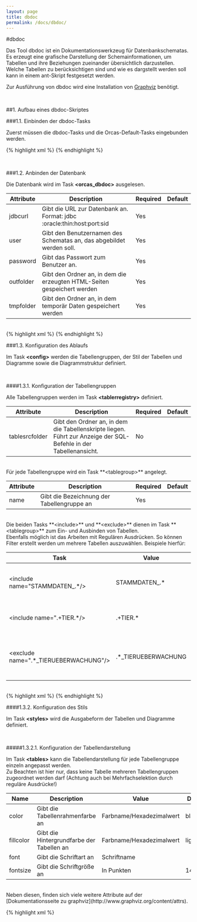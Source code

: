 ```yaml
---
layout: page
title: dbdoc
permalink: /docs/dbdoc/
---
```


#dbdoc

Das Tool dbdoc ist ein Dokumentationswerkzeug für Datenbankschematas. Es erzeugt eine grafische Darstellung der Schemainformationen, um Tabellen und ihre Beziehungen zueinander übersichtlich darzustellen.
<br/>Welche Tabellen zu berücksichtigen sind und wie es dargstellt werden soll kann in einem ant-Skript festgesetzt werden.

Zur Ausführung von dbdoc wird eine Installation von [Graphviz](http://www.graphviz.org/Download_windows.php) benötigt.

<br/>

##1. Aufbau eines dbdoc-Skriptes

###1.1. Einbinden der dbdoc-Tasks

Zuerst müssen die dbdoc-Tasks und die Orcas-Default-Tasks eingebunden werden.

{% highlight xml %}
<import file="${orcas_dir}/orcas_default_tasks.xml"/>
<import file="${orcas_dbdoc_dir}/orcas_dbdoc_tasks.xml"/>
{% endhighlight %}

<br/>

###1.2. Anbinden der Datenbank

Die Datenbank wird im Task **&lt;orcas_dbdoc&gt;** ausgelesen.

|Attribute|Description|Required|Default|
|---------|-----------|--------|-------|
|jdbcurl  |Gibt die URL zur Datenbank an. <br/>Format: jdbc :oracle:thin:host:port:sid|Yes||
|user     |Gibt den Benutzernamen des Schematas an, das abgebildet werden soll.|Yes||
|password |Gibt das Passwort zum Benutzer an. |Yes||
|outfolder|Gibt den Ordner an, in dem die erzeugten HTML-Seiten gespeichert werden|Yes||
|tmpfolder|Gibt den Ordner an, in dem temporär Daten gespeichert werden |Yes||

<br/>
{% highlight xml %}
<orcas_dbdoc jdbcurl="${jdbc_url}" user="${demo_user}" password="${demo_password}" outfolder="${output}" tmpfolder="${tmpdir}/">
{% endhighlight %}

<br/>

###1.3. Konfiguration des Ablaufs

Im Task **&lt;config&gt;** werden die Tabellengruppen, der Stil der Tabellen und Diagramme sowie die Diagrammstruktur definiert.

<br/>

####1.3.1. Konfiguration der Tabellengruppen

Alle Tabellengruppen werden im Task **&lt;tablerregistry&gt;** definiert.

|Attribute|Description|Required|Default|
|---------|-----------|--------|-------|
|tablesrcfolder|Gibt den Ordner an, in dem die Tabellenskripte liegen. <br/>Führt zur Anzeige der SQL-Befehle in der Tabellenansicht.|No||

<br/>
Für jede Tabellengruppe wird ein Task **&lt;tablegroup&gt;** angelegt.

|Attribute|Description|Required|Default|
|---------|-----------|--------|-------|
|name     |Gibt die Bezeichnung der Tabellengruppe an|Yes||

<br/>
Die beiden Tasks **&lt;include&gt;** und **&lt;exclude&gt;** dienen im Task **&lt;tablegroup&gt;** zum Ein- und Ausbinden von Tabellen.
<br/>Ebenfalls möglich ist das Arbeiten mit Regulären Ausdrücken. So können Filter erstellt werden um mehrere Tabellen auszuwählen.
Beispiele hierfür:

|Task|Value|Bedeutung|
|----|-----|---------|
|&lt;include name="STAMMDATEN_.*/&gt;|STAMMDATEN_.*|Alle Tabellen mit dem Präfix "Stammdaten_" werden der Tabellengruppe ADRESSE zugeordnet.|
|&lt;include name=".+TIER.*/&gt;|.+TIER.*|Alle Tabellen deren Bezeichnung "TIER" enthält (Wortanfang/-mitte/-ende)|
|&lt;exclude name=".*_TIERUEBERWACHUNG"/&gt;|.*_TIERUEBERWACHUNG|Alle Tabellen mit dem Suffic "_TIERUEBERWACHUNG" werden NICHT in die Tabellengruppe TIER aufgenommen|

<br/>
{% highlight xml %}
<tableregistry tablesrcfolder="tables">

  <tablegroup name="TIERABGANG">
    <include name=".*ABGANG.*"/>
    <include name="TIEREIGENTUEMER"/>
  </tablegroup>

  <tablegroup name="SCHLACHTUNG">
    <include name="SCHLACHT.*"/>
    <include name="TYP_HANDELSKLASSE"/>
    <include name="TYP_TIERKATEGORIE"/>
</tablegroup>
{% endhighlight %}

<br/>

####1.3.2. Konfiguration des Stils

Im Task **&lt;styles&gt;** wird die Ausgabeform der Tabellen und Diagramme definiert.

<br/>

#####1.3.2.1. Konfiguration der Tabellendarstellung

Im Task **&lt;tables&gt;** kann die Tabellendarstellung für jede Tabellengruppe einzeln angepasst werden.
<br/>Zu Beachten ist hier nur, dass keine Tabelle mehreren Tabellengruppen zugeordnet werden darf (Achtung auch bei Mehrfachselektion durch reguläre Ausdrücke!)

|Name|Description|Value|Default|
|----|-----------|--------|-------|
|color|Gibt die Tabellenrahmenfarbe an|Farbname/Hexadezimalwert|black|
|fillcolor|Gibt die Hintergrundfarbe der Tabellen an|Farbname/Hexadezimalwert|lightgrey|
|font|Gibt die Schriftart an|Schriftname||
|fontsize|Gibt die Schriftgröße an|In Punkten|14|

<br/>
Neben diesen, finden sich viele weitere Attribute auf der [Dokumentationsseite zu graphviz](http://www.graphviz.org/content/attrs).

{% highlight xml %}
<tables>
  <style name="fillcolor" value="#FFE500" tablegroup="TIER"/>
  <style name="fontsize"  value="18"      tablegroup="TIER"/>
  <style name="color"     value="green"   tablegroup="TIER"/>
  <style name="fillcolor" value="#FFE500" tablegroup="TIERNUMMERN"/>
  <style name="fillcolor" value="#FF6600" tablegroup="BETRIEBSSTAETTE"/>
  <style name="fillcolor" value="#FF9900" tablegroup="ADRESSE"/>
</tables>
{% endhighlight %}

<br/>

#####1.3.2.2. Konfiguration der Diagrammdarstellung

Alle Stilgruppen werden im Task **&lt;diagrams&gt;** definiert und können im nächsten Schritt, der Diagrammerzeugung im Task **&lt;diagram&gt;** ausgewählt werden.
<br/>Für jede Stilgruppe wird ein Task **&lt;stylegroup&gt;** angelegt.

|Name|Description|Value|Default|
|----|-----------|--------|-------|
|dotexecutable|Stilgruppenvorlage|Name der Stilgruppe|dot|

<br/>
Es gibt sechs verschiedene Stilgruppen:

<table>
  <tr>
    <td><b>dot</b></td>
    <td><b>fdp</b></td>
    <td><b>sfdp</b></td>
  </tr>
  <tr>
    <td><img src="{{site.baseurl}}/assets/Tables_dot.jpg"/></td>
    <td><img src="{{site.baseurl}}/assets/Tables_fdp.jpg"/></td>
    <td><img src="{{site.baseurl}}/assets/Tables_sfdp.jpg"/></td>
  </tr>
  <tr>
    <td><b>circo</b></td>
    <td><b>neato</b></td>
    <td><b>twopi</b></td>
  </tr>
  <tr>
    <td><img src="{{site.baseurl}}/assets/Tables_circo.jpg"/></td>
    <td><img src="{{site.baseurl}}/assets/Tables_neato.jpg"/></td>
    <td><img src="{{site.baseurl}}/assets/Tables_twopi.jpg"/></td>
  </tr>
</table>

<br/>
Jede Stilgruppe kann mit dem Task **&lt;style&gt;** angepasst werden.
<br/>Mögliche Parameter sind:

|Name|Description|Value|Default|
|----|-----------|-----|-------|
|overlap|Definiert, ob sich Tabellen bei der Darstellung überlappen dürfen|true/false|false|
|nodesep|Gibt den horizontalen Abstand zwischen Tabellen in Inches an. (Nur gültig bei dot).|1-n|1|
|ranksep|Gibt den vertikalen Abstand zwischen Tabellen in Inches an. (Nur gültig bei dot und twopi)|1-n|2|
|splines|Legt fest, wie und ob Verbindungen zwischen Tabellen dargestellt werden. |(leer), true, false, polyline|polyline|

<br/>
Neben diesen finden sich viele weitere Attribute auf der [Dokumentationsseite zu graphviz](http://www.graphviz.org/content/attrs). Es werden jedoch nicht alle Attribute von allen Stilgruppen unterstützt.

{% highlight xml %}
<diagrams>
  <stylegroup name="style1" dotexecutable="dot">
    <style name="nodesep" value="1"/>
    <style name="ranksep" value="1"/>
    <style name="splines" value="polyline"/>
  </stylegroup>
</diagrams>
{% endhighlight %}

<br/>

####1.3.3. Konfiguration der Diagrammstruktur

Im Task **&lt;diagram&gt;** können die Bezeichnungen und die Hierarchie der Diagramme festgelegt werden.

|Attribute|Description|Required|Default|
|---------|-----------|--------|-------|
|label    |Diagrammtitel, kann frei gewählt werden.|Yes||
|stylegroup|Auswahl einer angelegten Stilgruppe |No||
|subinnclude|Gibt die Diagrammdarstellungsform an. <br/>(diagrams_only/diagrams_with_tables/tables)|No||
|tablegroup|Gibt die zum Diagramm gehörenden Tabellen/-gruppen an.|No||

<br/>
Die drei Diagrammdarstellungsformen unterscheiden sich im Umfang der anzuzeigenden Inhalte.

<table>
  <tr>
    <td>
      <b>diagrams_only</b>
      <br/>
      <img src="{{site.baseurl}}/assets/Diagrams_only.jpg"/>
    </td>
    <td>
      Hier werden hierarchisch unterliegende Diagramme mit ihren beinhaltenden Tabellengruppen, sowie deren Verknüpfung zueinander angezeigt.
      <br/>Einzelne Tabellen werden nicht dargestellt.
      <br/>(Hauptsächlich für das Hauptdiagramm interessant)
    </td>
  </tr>
  <tr>
    <td>
    <b>diagrams_with_tables</b>
      <br/>
      <img src="{{site.baseurl}}/assets/Diagrams_with_tables.jpg"/>
    </td>
    <td>
      Hier werden hierarchisch unterliegende Diagramme mit zugehörigen Tabellen, sowie deren Verknüpfung zueinander, angezeigt.
      <br/>(Fehleranfällige Darstellung)
    </td>
  </tr>
  <tr>
    <td>
    <b>tables</b>
      <br/>
      <img src="{{site.baseurl}}/assets/Tables_dot.jpg"/>
    </td>
    <td>
      Hier werden alle hierarchisch unterliegende Tabellen mit deren Verknüpfung zueinander angezeigt.
      <br/>Unterliegende Diagrammstrukturen werden nicht berücksichtigt.
      <br/>(Bei vielen Tabellen schnell unübersichtlich)
    </td>
  </tr>
</table>

<br/>
Die Diagrammhierarchie wird mit der Verschachtelung des **&lt;diagram&gt;** Tasks erreicht.
<br/> das Hauptdiagramm, welches alle weiteren Diagramme beinhaltet, sollte die Darstellungsform "diagrams_only" gewählt werden, um eine übersichtliche Darstellung zu erreichen.
<br/>Um alle Tabellengruppen auszuwählen, wird bei "tablegroup" der Wert auf ".*" gesetzt.

{% highlight xml %}
<diagram label="Milcherzeugung" stylegroup="style1" subinnclude="diagrams_only" tablegroup=".*"/>
{% endhighlight %}

Würde man dies ausführen, werden (da keine weiteren, hierarchisch unterliegenden, Diagramme angelegt sind) alle Tabellengruppen mit zugehörigen Tabellen geladen und angezeigt.
<br/>Bei einer großen Anzahl an eingebundenen Tabellen kann dies schnell unübersichtlich wirken.
<br/>Deshalb können Tabellengruppen in Diagramme zusammengefasst werden, die dem Hauptdiagramm hierarchisch unterliegen.

Am Beispiel der Welt würde ein Diagramm "Die Welt" angelegt werden. Diesem Diagramm unterliegen die Diagramme der einzelnen Kontinente. Dem Kontinent-Diagramm die Diagramme der Staaten usw.

{% highlight xml %}
<diagram label="Die Welt" subinnclude="diagrams_only" tablegroup=".*">

  <diagram label="Europa" subinnclude="diagrams_with_tables">
    <diagram label="Deutschland" subinnclude="tables">
      <diagram label="Baden_Wuerttemberg" tablegroup="Baden_Wuerttemberg"/>
      <diagram label="Bayern" tablegroup="Bayern"/>
    </diagram>
    <diagram label="Spanien" tablegroup="Spanien"/>
  </diagram>

  <diagram label="Suedamerika" subinnclude="tables">
    <diagram label="Brasilien" tablegroup="Brasilien"/>
    <diagram label="Chile" tablegroup="Chile"/>
    <diagram label="Kolumbien" tablegroup="Kolumbien"/>
  </diagram>

</diagram>
{% endhighlight %}

Führt man diesen Code aus, ist dies das Diagramm "Europa" mit den unterteilten Diagrammen Spanien und Deutschland (Deutschland ist wiederum unterteilt in die Bundesländer Bayern und Baden Württemberg).
![]({{site.baseurl}}/assets/Europa.jpg)

##Beispielprojekt dbdoc_demo

Ein Beispielprojekt lässt sich unter examples\dbdoc_demo\build.xml finden, ausführen, und als Grundlage für eigene Projekte verwenden.
<br/>Als Beispieldatenschemata wurde ein Datenmodell für die Milcherzeugung verwendet.
<br/>Hier ist das Hauptdiagramm abgebildet.Die grauen Rechtecke stellen hierarchisch untergeordnete Diagramme dar.
![]({{site.baseurl}}/assets/Diagrams_only.jpg)

<br/>
Diese können ausgewählt werden und bieten auf einer extra Seite eine Darstellung der Tabellengruppe an.

![]({{site.baseurl}}/assets/Unterdiagramm.jpg)

<br/>
Auch einzelne Tabellen können ausgewählt werden und zeigen bei eingebundenen Tabellenordner die zugehörigen SQL-Befehle an.

![]({{site.baseurl}}/assets/abgang_hat_praemie.jpg)
